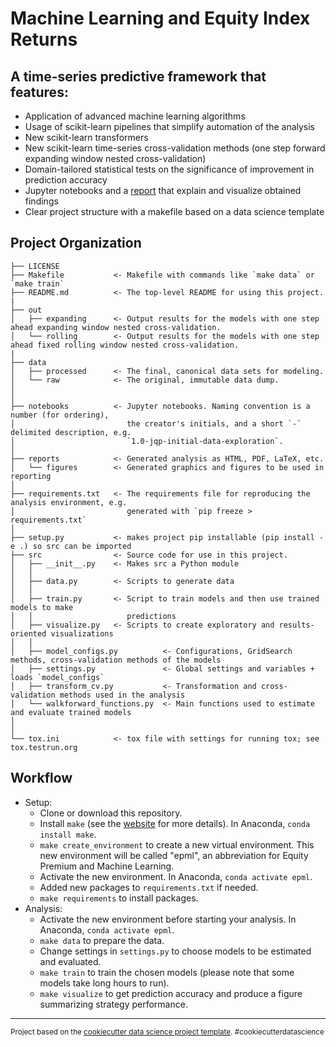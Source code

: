 Machine Learning and Equity Index Returns
==============================
## A time-series predictive framework that features:
- Application of advanced machine learning algorithms 
- Usage of scikit-learn pipelines that simplify automation of the analysis
- New scikit-learn transformers
- New scikit-learn time-series cross-validation methods (one step forward expanding window nested cross-validation)
- Domain-tailored statistical tests on the significance of improvement in prediction accuracy 
- Jupyter notebooks and a [report](/reports/Results.ipynb) that explain and visualize obtained findings
- Clear project structure with a makefile based on a data science template



## Project Organization

    ├── LICENSE
    ├── Makefile           <- Makefile with commands like `make data` or `make train`
    ├── README.md          <- The top-level README for using this project.
    |
    ├── out
    │   ├── expanding      <- Output results for the models with one step ahead expanding window nested cross-validation.
    │   └── rolling        <- Output results for the models with one step ahead fixed rolling window nested cross-validation.
    |    
    ├── data
    │   ├── processed      <- The final, canonical data sets for modeling.
    │   └── raw            <- The original, immutable data dump.
    │
    │
    ├── notebooks          <- Jupyter notebooks. Naming convention is a number (for ordering),
    │                         the creator's initials, and a short `-` delimited description, e.g.
    │                         `1.0-jqp-initial-data-exploration`.
    │
    ├── reports            <- Generated analysis as HTML, PDF, LaTeX, etc.
    │   └── figures        <- Generated graphics and figures to be used in reporting
    │
    ├── requirements.txt   <- The requirements file for reproducing the analysis environment, e.g.
    │                         generated with `pip freeze > requirements.txt`
    │
    ├── setup.py           <- makes project pip installable (pip install -e .) so src can be imported
    ├── src                <- Source code for use in this project.
    │   ├── __init__.py    <- Makes src a Python module
    │   │
    │   ├── data.py        <- Scripts to generate data
    │   │   
    │   ├── train.py       <- Script to train models and then use trained models to make
    │   │                     predictions   
    │   ├── visualize.py   <- Scripts to create exploratory and results-oriented visualizations
    │   │
    │   ├── model_configs.py          <- Configurations, GridSearch methods, cross-validation methods of the models
    │   ├── settings.py               <- Global settings and variables + loads `model_configs` 
    │   ├── transform_cv.py           <- Transformation and cross-validation methods used in the analysis
    │   └── walkforward_functions.py  <- Main functions used to estimate and evaluate trained models 
    │       
    │
    └── tox.ini            <- tox file with settings for running tox; see tox.testrun.org

## Workflow
- Setup:
  -  Clone or download this repository.
  -  Install `make` (see the [website](https://www.gnu.org/software/make/) for more details). In Anaconda, `conda install make`.
  -  `make create_environment` to create a new virtual environment. This new environment will be called "epml", an abbreviation for Equity Premium and Machine Learning.
  -  Activate the new environment. In Anaconda, `conda activate epml`.
  -  Added new packages to `requirements.txt` if needed.
  -  `make requirements` to install packages.
-  Analysis:
   - Activate the new environment before starting your analysis. In Anaconda, `conda activate epml`.
   - `make data` to prepare the data.
   - Change settings in `settings.py` to choose models to be estimated and evaluated.
   - `make train` to train the chosen models (please note that some models take long hours to run).
   - `make visualize` to get prediction accuracy and produce a figure summarizing strategy performance.


--------
<p><small>Project based on the <a target="_blank" href="https://drivendata.github.io/cookiecutter-data-science/">cookiecutter data science project template</a>. #cookiecutterdatascience</small></p>

